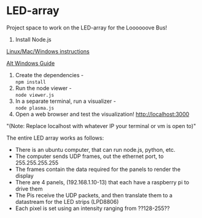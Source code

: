 # LED-array

Project space to work on the LED-array for the Loooooove Bus! 

1. Install Node.js 
 
[Linux/Mac/Windows instructions](https://nodejs.org/en/download/package-manager/)
 
[Alt Windows Guide](http://blog.teamtreehouse.com/install-node-js-npm-windows)
1. Create the dependencies -  
  `npm install`
1. Run the node viewer -  
  `node viewer.js`
1. In a separate terminal, run a visualizer -  
  `node plasma.js`
1. Open a web browser and test the visualization! [http://localhost:3000](http://localhost:3000)
 
"(Note: Replace localhost with whatever IP your terminal or vm is open to)"


The entire LED array works as follows:

- There is an ubuntu computer, that can run node.js, python, etc.
- The computer sends UDP frames, out the ethernet port, to 255.255.255.255
- The frames contain the data required for the panels to render the display
- There are 4 panels, (192.168.1.10-13) that each have a raspberry pi to drive them
- The Pis receive the UDP packets, and then translate them to a datastream for the LED strips (LPD8806)
- Each pixel is set using an intensity ranging from ??128-255??
